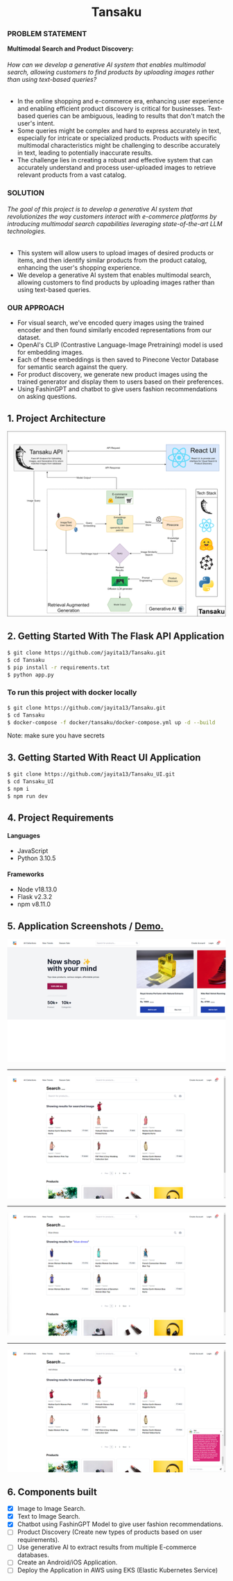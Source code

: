<h1 align="center">Tansaku</h1>

### PROBLEM STATEMENT

<strong>Multimodal Search and Product Discovery: </strong> 
<h6>How can we develop a generative AI system that enables multimodal search, allowing customers to find products by uploading images rather than using text-based queries? </h6>

- In the online shopping and e-commerce era, enhancing user experience and enabling efficient product discovery is critical for businesses. Text-based queries can be ambiguous, leading to results that don't match the user's intent. 
- Some queries might be complex and hard to express accurately in text, especially for intricate or specialized products. Products with specific multimodal characteristics might be challenging to describe accurately in text, leading to potentially inaccurate results.
- The challenge lies in creating a robust and effective system that can accurately understand and process user-uploaded images to retrieve relevant products from a vast catalog.

### SOLUTION

<h6> The goal of this project is to develop a generative AI system that revolutionizes the way customers interact with e-commerce platforms by introducing multimodal search capabilities leveraging state-of-the-art LLM technologies.</h6>

- This system will allow users to upload images of desired products or items, and then identify similar products from the product catalog, enhancing the user's shopping experience.
- We develop a generative AI system that enables multimodal search, allowing customers to find products by uploading images rather than using text-based queries.

### OUR APPROACH

- For visual search, we’ve encoded query images using the trained encoder and then found similarly encoded representations from our dataset. 
- OpenAI's CLIP (Contrastive Language-Image Pretraining) model is used for embedding images.
- Each of these embeddings is then saved to Pinecone Vector Database for semantic search against the query.
- For product discovery, we generate new product images using the trained generator and display them to users based on their preferences.
- Using FashinGPT and chatbot to give users fashion recommendations on asking questions.


## 1. Project Architecture

<p align="center">
  <img src="data/Tansaku.png" />
</p> 

## 2. Getting Started With The Flask API Application

```sh
$ git clone https://github.com/jayita13/Tansaku.git
$ cd Tansaku
$ pip install -r requirements.txt
$ python app.py
```
### To run this project with docker locally
```sh
$ git clone https://github.com/jayita13/Tansaku.git
$ cd Tansaku
$ docker-compose -f docker/tansaku/docker-compose.yml up -d --build
```
Note: make sure you have secrets

## 3. Getting Started With React UI Application

```sh
$ git clone https://github.com/jayita13/Tansaku_UI.git
$ cd Tansaku_UI
$ npm i
$ npm run dev
```

## 4. Project Requirements

<h4>Languages</h4>
<ul>
  <li>JavaScript</li>
  <li>Python 3.10.5</li>
</ul>

<h4>Frameworks</h4>
<ul>
  <li>Node v18.13.0</li>
  <li>Flask v2.3.2</li>
  <li>npm v8.11.0</li>
</ul>

## 5. Application Screenshots / <a href="">Demo.</a>

<p align="center">
  <img src="data/Screenshots/0.png" />
  <hr/>
  <img src="data/Screenshots/1.png" />
  <hr/>
  <img src="data/Screenshots/2.png" />
  <hr/>
  <img src="data/Screenshots/3.png" />
</p>



## 6. Components built 
* [x] Image to Image Search.
* [x] Text to Image Search.
* [x] Chatbot using FashinGPT Model to give user fashion recommendations.
* [ ] Product Discovery (Create new types of products based on user requirements).
* [ ] Use generative AI to extract results from multiple E-commerce databases.
* [ ] Create an Android/iOS Application.
* [ ] Deploy the Application in AWS using EKS (Elastic Kubernetes Service)

